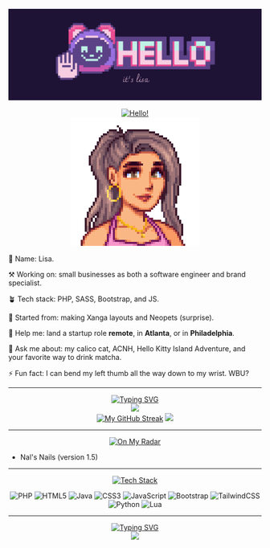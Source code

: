 ![Welcome to LisaComments' Github!](https://github.com/LisaComments/lisacomments/blob/main/gitbanner.png)
<div align="center">
<a href="https://git.io/typing-svg"><img src="https://readme-typing-svg.demolab.com?font=Serif&size=26&pause=1000&color=F73DB5&background=B852FF00&center=true&vCenter=true&random=false&width=435&lines=%E1%9E%87%E1%9F%86%E1%9E%9A%E1%9E%B6%E1%9E%94%E1%9E%9F%E1%9E%BD%E1%9E%9A.+Bonjour.++Xin+ch%C3%A0o." alt="Hello!" /></a>
</div>


<div align="center"><img src="https://github.com/LisaComments/lisacomments/blob/5b0ae931c0f464b0a2959a12b7bdec23e9a1adc1/stardewvalleypic.png"></div>

🌸 Name: Lisa. 

⚒️ Working on: small businesses as both a software engineer and brand specialist. 

🪴 Tech stack: PHP, SASS, Bootstrap, and JS. 

🦄 Started from: making Xanga layouts and Neopets (surprise). 

🤔 Help me: land a startup role **remote**, in **Atlanta**, or in **Philadelphia**. 

💬 Ask me about: my calico cat, ACNH, Hello Kitty Island Adventure, and your favorite way to drink matcha. 

⚡️ Fun fact: I can bend my left thumb all the way down to my wrist. WBU?
___

<div align="center">
  <a href="https://git.io/typing-svg"><img src="https://readme-typing-svg.demolab.com?font=Serif&weight=800&size=24&duration=.1&pause=1000&color=F74CA9&center=true&vCenter=true&repeat=false&random=false&width=435&lines=Stats+Say%3A" alt="Typing SVG" /></a>
</div>

<div align="center">
  <img src="https://github-readme-stats.vercel.app/api/top-langs/?username=lisacomments&theme=jolly&show_icons=true&hide_border=false&layout=compact" />
</div>
<div align="center">
  <a href="https://git.io/streak-stats"><img src="https://streak-stats.demolab.com?user=lisacomments&theme=jolly&border_radius=10&date_format=M%20j%5B%2C%20Y%5D" alt="My GitHub Streak" /></a>
  <img src="https://github-readme-stats.vercel.app/api?username=lisacomments&theme=jolly&show_icons=true&hide_border=false&count_private=true" />
</div>

___

<div align="center">
  <a href="https://git.io/typing-svg"><img src="https://readme-typing-svg.demolab.com?font=Serif&weight=800&size=24&duration=.1&pause=1000&color=F74CA9&center=true&vCenter=true&repeat=false&random=false&width=435&lines=What+Have+I+Been+Up+To%3F" alt="On My Radar" /></a>
</div>

- Nal's Nails (version 1.5)

___

<div align="center">
  <a href="https://git.io/typing-svg"><img src="https://readme-typing-svg.demolab.com?font=Serif&weight=800&size=24&duration=.1&pause=1000&color=F74CA9&center=true&vCenter=true&repeat=false&random=false&width=435&lines=Stackin'+Up" alt="Tech Stack" /></a>
</div>
<div align="center">
  
  ![PHP](https://img.shields.io/badge/php-%23777BB4.svg?style=for-the-badge&logo=php&logoColor=white)
  ![HTML5](https://img.shields.io/badge/html5-%23E34F26.svg?style=for-the-badge&logo=html5&logoColor=white)
  ![Java](https://img.shields.io/badge/java-%23ED8B00.svg?style=for-the-badge&logo=openjdk&logoColor=white)
  ![CSS3](https://img.shields.io/badge/css3-%231572B6.svg?style=for-the-badge&logo=css3&logoColor=white)
  ![JavaScript](https://img.shields.io/badge/javascript-%23323330.svg?style=for-the-badge&logo=javascript&logoColor=%23F7DF1E)
  ![Bootstrap](https://img.shields.io/badge/bootstrap-%238511FA.svg?style=for-the-badge&logo=bootstrap&logoColor=white)
  ![TailwindCSS](https://img.shields.io/badge/tailwindcss-%2338B2AC.svg?style=for-the-badge&logo=tailwind-css&logoColor=white)
  ![Python](https://img.shields.io/badge/python-3670A0?style=for-the-badge&logo=python&logoColor=ffdd54)
  ![Lua](https://img.shields.io/badge/lua-%232C2D72.svg?style=for-the-badge&logo=lua&logoColor=white)
</div>

___
<div align="center">
  <a href="https://git.io/typing-svg"><img src="https://readme-typing-svg.demolab.com?font=Serif&weight=800&size=24&duration=.1&pause=1000&color=F74CA9&center=true&vCenter=true&repeat=false&random=false&width=487&lines=%F0%9F%90%A3+Meet+My+Tamagotchi%3A+Tinkytink" alt="Typing SVG" /></a>
</div>
<div align="center">
  <img src="https://www.codedex.io/api/petStatus?user=matchamenace">
</div>


<!--
**LisaComments/lisacomments** is a ✨ _special_ ✨ repository because its `README.md` (this file) appears on your GitHub profile.

Here are some ideas to get you started:

- 🔭 I’m currently working on ...
- 🌱 I’m currently learning ...
- 👯 I’m looking to collaborate on ...
- 🤔 I’m looking for help with ...
- 💬 Ask me about ...
- 📫 How to reach me: ...
- 😄 Pronouns: ...
- ⚡ Fun fact: ...
-->
